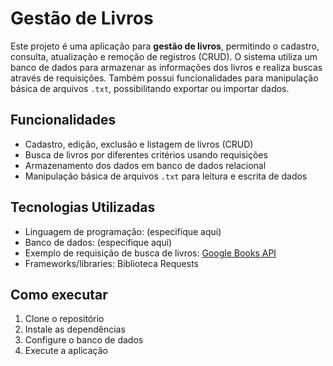 # Gestão de Livros

Este projeto é uma aplicação para **gestão de livros**, permitindo o cadastro, consulta, atualização e remoção de registros (CRUD). O sistema utiliza um banco de dados para armazenar as informações dos livros e realiza buscas através de requisições. Também possui funcionalidades para manipulação básica de arquivos `.txt`, possibilitando exportar ou importar dados.

## Funcionalidades

- Cadastro, edição, exclusão e listagem de livros (CRUD)
- Busca de livros por diferentes critérios usando requisições
- Armazenamento dos dados em banco de dados relacional
- Manipulação básica de arquivos `.txt` para leitura e escrita de dados

## Tecnologias Utilizadas

- Linguagem de programação: (especifique aqui)
- Banco de dados: (especifique aqui)
- Exemplo de requisição de busca de livros: [Google Books API](https://www.googleapis.com/books/v1/volumes?q=python)
- Frameworks/libraries: Biblioteca Requests

## Como executar

1. Clone o repositório
2. Instale as dependências
3. Configure o banco de dados
4. Execute a aplicação

